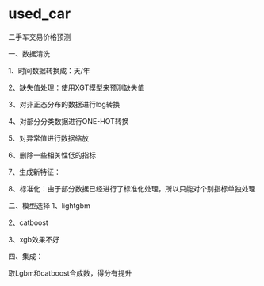 # used_car

二手车交易价格预测

一、数据清洗

1、时间数据转换成：天/年

2、缺失值处理：使用XGT模型来预测缺失值

3、对非正态分布的数据进行log转换

4、对部分分类数据进行ONE-HOT转换

5、对异常值进行数据缩放

6、删除一些相关性低的指标

7、生成新特征：

8、标准化：由于部分数据已经进行了标准化处理，所以只能对个别指标单独处理

二、模型选择
1、lightgbm 

2、catboost

3、xgb效果不好

四、集成：

取Lgbm和catboost合成数，得分有提升
